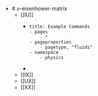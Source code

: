 - #.v-eisenhower-matrix
	- [[IU]]
		- ```
		  title: Example Commands
		  - pages
		      - *
		  - pageproperties
		      - pagetype, "fluids"
		  - namespace
		      - physics 
		  ```
		-
	- [[IX]]
	- [[UX]]
	- [[XX]]